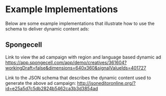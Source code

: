 # Example Implementations #

Below are some example implementations that illustrate how to use the schema to deliver dynamic content ads:

## Spongecell ##
Link to view the ad campaign with region and language based dynamic ad
https://app.spongecell.com/app/demo/creatives/361604?workingDraft=false&dimensions=640x360&signalValueIds=401727

Link to the JSON schema that describes the dynamic content used to generate the above ad campaign:
http://jsoneditoronline.org/?id=e25a5d7c5db2824b5462ca3b3d3854ad

